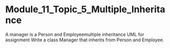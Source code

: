 # Module_11_Topic_5_Multiple_Inheritance
A manager is a Person and Employeemultiple inheritance UML for assignment Write a class Manager that inherits from Person and Employee.
